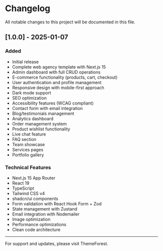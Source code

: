 # Changelog

All notable changes to this project will be documented in this file.

## [1.0.0] - 2025-01-07

### Added
- Initial release
- Complete web agency template with Next.js 15
- Admin dashboard with full CRUD operations
- E-commerce functionality (products, cart, checkout)
- User authentication and profile management
- Responsive design with mobile-first approach
- Dark mode support
- SEO optimization
- Accessibility features (WCAG compliant)
- Contact form with email integration
- Blog/testimonials management
- Analytics dashboard
- Order management system
- Product wishlist functionality
- Live chat feature
- FAQ section
- Team showcase
- Services pages
- Portfolio gallery

### Technical Features
- Next.js 15 App Router
- React 19
- TypeScript
- Tailwind CSS v4
- shadcn/ui components
- Form validation with React Hook Form + Zod
- State management with Zustand
- Email integration with Nodemailer
- Image optimization
- Performance optimizations
- Clean code architecture

---

For support and updates, please visit ThemeForest.
